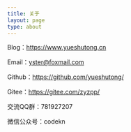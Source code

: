 ```yaml
---
title: 关于
layout: page
type: about
---
```


Blog：https://www.yueshutong.cn

Email：yster@foxmail.com

Github：https://github.com/yueshutong/

Gitee：https://gitee.com/zyzpp/

交流QQ群：781927207

微信公众号：codekn
